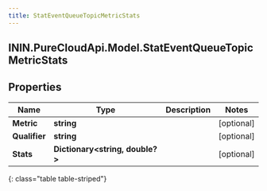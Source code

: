 ```yaml
---
title: StatEventQueueTopicMetricStats
---
```

## ININ.PureCloudApi.Model.StatEventQueueTopicMetricStats

## Properties

|Name | Type | Description | Notes|
|------------ | ------------- | ------------- | -------------|
| **Metric** | **string** |  | [optional] |
| **Qualifier** | **string** |  | [optional] |
| **Stats** | **Dictionary&lt;string, double?&gt;** |  | [optional] |
{: class="table table-striped"}


